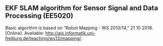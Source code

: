 ## EKF SLAM algorithm for Sensor Signal and Data Processing (EE5020)
Basic algorithm is based on “Robot Mapping - WS 2013/14,” 21 10 2018. [Online]. Available: http://ais.informatik.uni-freiburg.de/teaching/ws13/mapping/.
